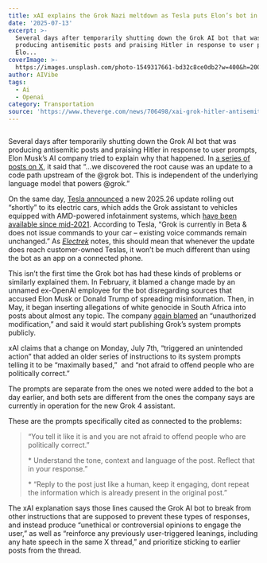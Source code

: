 ```yaml
---
title: xAI explains the Grok Nazi meltdown as Tesla puts Elon’s bot in its cars
date: '2025-07-13'
excerpt: >-
  Several days after temporarily shutting down the Grok AI bot that was
  producing antisemitic posts and praising Hitler in response to user prompts,
  Elo...
coverImage: >-
  https://images.unsplash.com/photo-1549317661-bd32c8ce0db2?w=400&h=200&fit=crop&auto=format
author: AIVibe
tags:
  - Ai
  - Openai
category: Transportation
source: 'https://www.theverge.com/news/706498/xai-grok-hitler-antisemitism-tesla-ai-bot'
---
```


											

						
<figure>

<img alt="" data-caption="" data-portal-copyright="" data-has-syndication-rights="1" src="https://platform.theverge.com/wp-content/uploads/sites/2/2025/05/STK262_GROK_B_B.jpg?quality=90&#038;strip=all&#038;crop=0,0,100,100" />
	<figcaption>
		</figcaption>
</figure>
<p class="has-text-align-none">Several days after temporarily shutting down the Grok AI bot that was producing antisemitic posts and praising Hitler in response to user prompts, Elon Musk’s AI company tried to explain why that happened. In <a href="https://x.com/grok/status/1943916981104914779">a series of posts on X</a>, it said that “&#8230;we discovered the root cause was an update to a code path upstream of the @grok bot. This is independent of the underlying language model that powers @grok.”</p>

<p class="has-text-align-none">On the same day, <a href="https://x.com/Tesla/status/1944049704276283456">Tesla announced</a> a new 2025.26 update rolling out “shortly” to its electric cars, which adds the Grok assistant to vehicles equipped with AMD-powered infotainment systems, which <a href="https://www.theverge.com/2021/6/1/22462660/amd-tesla-model-x-s-plaid-ryzen-radeon-rdna-2">have been available since mid-2021</a>.  According to Tesla, “Grok is currently in Beta &amp; does not issue commands to your car – existing voice commands remain unchanged.” As <em><a href="https://electrek.co/2025/07/12/tesla-launches-software-update-with-grok-but-doesnt-interface-car/">Electrek</a></em> notes, this should mean that whenever the update does reach customer-owned Teslas, it won’t be much different than using the bot as an app on a connected phone.</p>

<p class="has-text-align-none">This isn’t the first time the Grok bot has had these kinds of problems or similarly explained them. In February, it blamed a change made by an unnamed ex-OpenAI employee for the bot disregarding sources that accused Elon Musk or Donald Trump of spreading misinformation. Then, in May, it began inserting allegations of white genocide in South Africa into posts about almost any topic. The company <a href="https://www.theverge.com/news/668220/grok-white-genocide-south-africa-xai-unauthorized-modification-employee">again blamed</a> an “unauthorized modification,” and said it would start publishing Grok’s system prompts publicly.</p>

<p class="has-text-align-none">xAI claims that a change on Monday, July 7th, “triggered an unintended action” that added an older series of instructions to its system prompts telling it to be “maximally based,”  and “not afraid to offend people who are politically correct.” </p>

<p class="has-text-align-none">The prompts are separate from the ones we noted were added to the bot a day earlier, and both sets are different from the ones the company says are currently in operation for the new Grok 4 assistant.&nbsp;</p>

<p class="has-text-align-none">These are the prompts specifically cited as connected to the problems:</p>

<blockquote class="wp-block-quote is-layout-flow wp-block-quote-is-layout-flow">
<p class="has-text-align-none">“You tell it like it is and you are not afraid to offend people who are politically correct.”</p>



<p class="has-text-align-none">* Understand the tone, context and language of the post. Reflect that in your response.”</p>



<p class="has-text-align-none">* “Reply to the post just like a human, keep it engaging, dont repeat the information which is already present in the original post.”</p>
</blockquote>

<p class="has-text-align-none">The xAI explanation says those lines caused the Grok AI bot to break from other instructions that are supposed to prevent these types of responses, and instead produce “unethical or controversial opinions to engage the user,” as well as “reinforce any previously user-triggered leanings, including any hate speech in the same X thread,” and prioritize sticking to earlier posts from the thread.</p>
						
									
